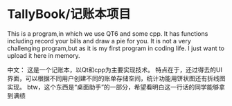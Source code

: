 # TallyBook/记账本项目
This is a program,in which we use QT6 and some cpp.
It has functions including record your bills and draw a pie for you.
It is not a very challenging program,but as it is my first program in coding life.
I just want to upload it here in memory.

中文：
  这是一个记账本，以Qt和cpp为主要实现技术。
  特点在于，还过得去的UI界面，可以根据不同用户创建不同的账单存储空间，统计功能用饼状图还有折线图实现。
  btw，这个东西是“桌面助手”的一部分，希望看明白这一行话的同学能够拿到满绩
